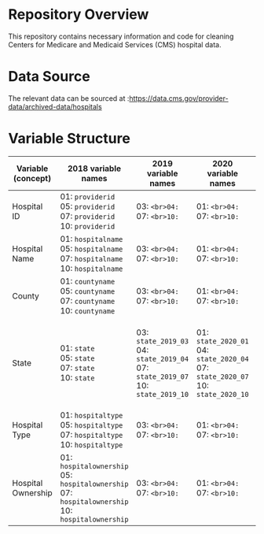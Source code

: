 # Repository Overview
This repository contains necessary information and code for cleaning Centers for Medicare and Medicaid Services (CMS) hospital data. 

# Data Source 
The relevant data can be sourced at :https://data.cms.gov/provider-data/archived-data/hospitals

# Variable Structure 
| Variable (concept) | 2018 variable names                                             | 2019 variable names                                             | 2020 variable names                                             | 2021 variable names                                                          | 2022 variable names                                             | 2023 variable names                                                                  | 2024 variable names                                             | 2025 variable names                          |
|--------------------|-----------------------------------------------------------|-----------------------------------------------------------|-----------------------------------------------------------|-------------------------------------------------------------------------|-----------------------------------------------------------|-------------------------------------------------------------------------------|-----------------------------------------------------------|---------------------------------------|
| Hospital ID        | 01: `providerid`<br>05: `providerid`<br>07: `providerid`<br>10: `providerid` | 03: ``<br>04: ``<br>07: ``<br>10: `` | 01: ``<br>04: ``<br>07: ``<br>10: `` | 01: ``<br>03: ``<br>04: ``<br>07: ``<br>10: `` | 01: ``<br>04: ``<br>07: ``<br>10: `` | 01: ``<br>04: ``<br>07: ``<br>10: ``<br>11: `` | 01: ``<br>04: ``<br>07: ``<br>10: `` | 02: ``<br>04: ``<br>08: `` |
| Hospital Name      | 01: `hospitalname`<br>05: `hospitalname`<br>07: `hospitalname`<br>10: `hospitalname` | 03: ``<br>04: ``<br>07: ``<br>10: `` | 01: ``<br>04: ``<br>07: ``<br>10: `` | 01: ``<br>03: ``<br>04: ``<br>07: ``<br>10: `` | 01: ``<br>04: ``<br>07: ``<br>10: `` | 01: ``<br>04: ``<br>07: ``<br>10: ``<br>11: `` | 01: ``<br>04: ``<br>07: ``<br>10: `` | 02: ``<br>04: ``<br>08: `` |
| County              | 01: `countyname`<br>05: `countyname`<br>07: `countyname`<br>10: `countyname`     | 03: ``<br>04: ``<br>07: ``<br>10: ``     | 01: ``<br>04: ``<br>07: ``<br>10: ``     | 01: ``<br>03: ``<br>04: ``<br>07: ``<br>10: ``     | 01: ``<br>04: ``<br>07: ``<br>10: ``     | 01: ``<br>04: ``<br>07: ``<br>10: ``<br>11: ``     | 01: ``<br>04: ``<br>07: ``<br>10: ``     | 02: ``<br>04: ``<br>08: `` |
| State              | 01: `state`<br>05: `state`<br>07: `state`<br>10: `state`     | 03: `state_2019_03`<br>04: `state_2019_04`<br>07: `state_2019_07`<br>10: `state_2019_10`     | 01: `state_2020_01`<br>04: `state_2020_04`<br>07: `state_2020_07`<br>10: `state_2020_10`     | 01: `state_2021_01`<br>03: `state_2021_03`<br>04: `state_2021_04`<br>07: `state_2021_07`<br>10: `state_2021_10`     | 01: `state_2022_01`<br>04: `state_2022_04`<br>07: `state_2022_07`<br>10: `state_2022_10`     | 01: `state_2023_01`<br>04: `state_2023_04`<br>07: `state_2023_07`<br>10: `state_2023_10`<br>11: `state_2023_11`     | 01: `state_2024_01`<br>04: `state_2024_04`<br>07: `state_2024_07`<br>10: `state_2024_10`     | 02: `state_2025_02`<br>04: `state_2025_04`<br>08: `state_2025_08` |
| Hospital Type              | 01: `hospitaltype`<br>05: `hospitaltype`<br>07: `hospitaltype`<br>10: `hospitaltype`     | 03: ``<br>04: ``<br>07: ``<br>10: ``     | 01: ``<br>04: ``<br>07: ``<br>10: ``     | 01: ``<br>03: ``<br>04: ``<br>07: ``<br>10: ``     | 01: ``<br>04: ``<br>07: ``<br>10: ``     | 01: ``<br>04: ``<br>07: ``<br>10: ``<br>11: ``     | 01: ``<br>04: ``<br>07: ``<br>10: ``     | 02: ``<br>04: ``<br>08: `` |
| Hospital Ownership             | 01: `hospitalownership`<br>05: `hospitalownership`<br>07: `hospitalownership`<br>10: `hospitalownership`     | 03: ``<br>04: ``<br>07: ``<br>10: ``     | 01: ``<br>04: ``<br>07: ``<br>10: ``     | 01: ``<br>03: ``<br>04: ``<br>07: ``<br>10: ``     | 01: ``<br>04: ``<br>07: ``<br>10: ``     | 01: ``<br>04: ``<br>07: ``<br>10: ``<br>11: ``     | 01: ``<br>04: ``<br>07: ``<br>10: ``     | 02: ``<br>04: ``<br>08: `` |